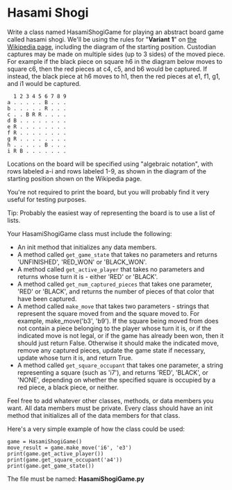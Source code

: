 # Hasami Shogi

Write a class named HasamiShogiGame for playing an abstract board game called hasami shogi.   We'll be using the rules for "**Variant 1**" on [the Wikipedia page](https://en.wikipedia.org/wiki/Hasami_shogi), including the diagram of the starting position. Custodian captures may be made on multiple sides (up to 3 sides) of the moved piece. For example if the black piece on square h6 in the diagram below moves to square c6, then the red pieces at c4, c5, and b6 would be captured. If instead, the black piece at h6 moves to h1, then the red pieces at e1, f1, g1, and i1 would be captured.

```
  1 2 3 4 5 6 7 8 9
a . . . . . B . . .
b . . . . . R . . .
c . . B R R . . . .
d B . . . . . . . .
e R . . . . . . . .
f R . . . . . . . .
g R . . . . . . . .
h . . . . . B . . .
i R B . . . . . . .
```

Locations on the board will be specified using "algebraic notation", with rows labeled a-i and rows labeled 1-9, as shown in the diagram of the starting position shown on the Wikipedia page.

You're not required to print the board, but you will probably find it very useful for testing purposes.

Tip: Probably the easiest way of representing the board is to use a list of lists.

Your HasamiShogiGame class must include the following:
* An init method that initializes any data members.
* A method called `get_game_state` that takes no parameters and returns 'UNFINISHED', 'RED_WON' or 'BLACK_WON'.
* A method called `get_active_player` that takes no parameters and returns whose turn it is - either 'RED' or 'BLACK'.
* A method called `get_num_captured_pieces` that takes one parameter, 'RED' or 'BLACK', and returns the number of pieces of that color that have been captured.
* A method called `make_move` that takes two parameters - strings that represent the square moved from and the square moved to.  For example, make_move('b3', 'b9').  If the square being moved from does not contain a piece belonging to the player whose turn it is, or if the indicated move is not legal, or if the game has already been won, then it should just return False.  Otherwise it should make the indicated move, remove any captured pieces, update the game state if necessary, update whose turn it is, and return True.
* A method called `get_square_occupant` that takes one parameter, a string representing a square (such as 'i7'), and returns 'RED', 'BLACK', or 'NONE', depending on whether the specified square is occupied by a red piece, a black piece, or neither.

Feel free to add whatever other classes, methods, or data members you want.  All data members must be private.  Every class should have an init method that initializes all of the data members for that class.





Here's a very simple example of how the class could be used:
```
game = HasamiShogiGame()
move_result = game.make_move('i6', 'e3')
print(game.get_active_player())
print(game.get_square_occupant('a4'))
print(game.get_game_state())
```
The file must be named: **HasamiShogiGame.py**

